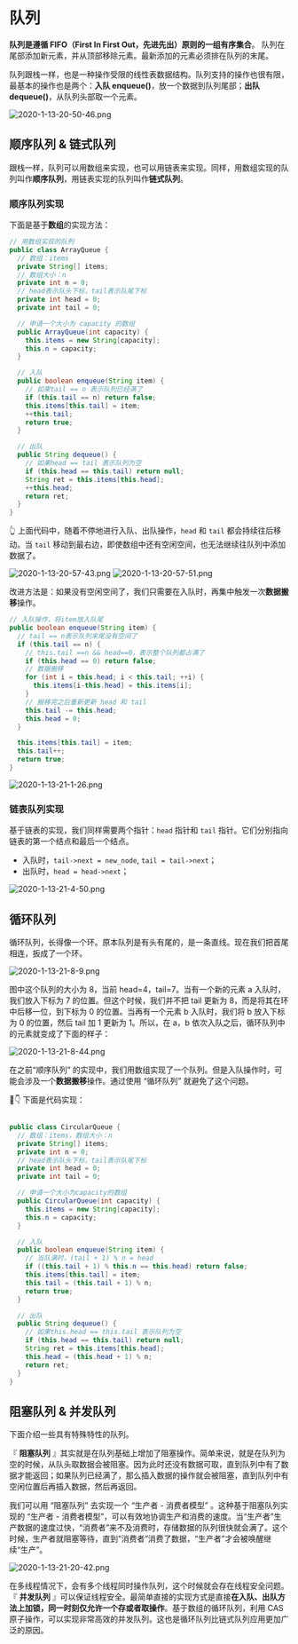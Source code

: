 # 队列

**队列是遵循 FIFO（First In First Out，先进先出）原则的一组有序集合**。 队列在尾部添加新元素，并从顶部移除元素。最新添加的元素必须排在队列的末尾。

队列跟栈一样，也是一种操作受限的线性表数据结构。队列支持的操作也很有限，最基本的操作也是两个：**入队 enqueue()**，放一个数据到队列尾部；**出队 dequeue()**，从队列头部取一个元素。

![2020-1-13-20-50-46.png](https://garrik-default-imgs.oss-accelerate.aliyuncs.com/imgs/2020-1-13-20-50-46.png)

## 顺序队列 & 链式队列

跟栈一样，队列可以用数组来实现，也可以用链表来实现。同样，用数组实现的队列叫作**顺序队列**，用链表实现的队列叫作**链式队列**。

### 顺序队列实现

下面是基于**数组**的实现方法：

```java
// 用数组实现的队列
public class ArrayQueue {
  // 数组：items
  private String[] items;
  // 数组大小：n
  private int n = 0;
  // head表示队头下标，tail表示队尾下标
  private int head = 0;
  private int tail = 0;

  // 申请一个大小为 capacity 的数组
  public ArrayQueue(int capacity) {
    this.items = new String[capacity];
    this.n = capacity;
  }

  // 入队
  public boolean enqueue(String item) {
    // 如果tail == n 表示队列已经满了
    if (this.tail == n) return false;
    this.items[this.tail] = item;
    ++this.tail;
    return true;
  }

  // 出队
  public String dequeue() {
    // 如果head == tail 表示队列为空
    if (this.head == this.tail) return null;
    String ret = this.items[this.head];
    ++this.head;
    return ret;
  }
}
```

👆 上面代码中，随着不停地进行入队、出队操作，`head` 和 `tail` 都会持续往后移动。当 `tail` 移动到最右边，即使数组中还有空闲空间，也无法继续往队列中添加数据了。

![2020-1-13-20-57-43.png](https://garrik-default-imgs.oss-accelerate.aliyuncs.com/imgs/2020-1-13-20-57-43.png)
![2020-1-13-20-57-51.png](https://garrik-default-imgs.oss-accelerate.aliyuncs.com/imgs/2020-1-13-20-57-51.png)

改进方法是：如果没有空闲空间了，我们只需要在入队时，再集中触发一次**数据搬移**操作。

```java
// 入队操作，将item放入队尾
public boolean enqueue(String item) {
  // tail == n表示队列末尾没有空间了
  if (this.tail == n) {
    // this.tail ==n && head==0，表示整个队列都占满了
    if (this.head == 0) return false;
    // 数据搬移
    for (int i = this.head; i < this.tail; ++i) {
      this.items[i-this.head] = this.items[i];
    }
    // 搬移完之后重新更新 head 和 tail
    this.tail -= this.head;
    this.head = 0;
  }

  this.items[this.tail] = item;
  this.tail++;
  return true;
}
```

![2020-1-13-21-1-26.png](https://garrik-default-imgs.oss-accelerate.aliyuncs.com/imgs/2020-1-13-21-1-26.png)

### 链表队列实现

基于链表的实现，我们同样需要两个指针：`head` 指针和 `tail` 指针。它们分别指向链表的第一个结点和最后一个结点。

- 入队时，`tail->next = new_node`, `tail = tail->next`；
- 出队时，`head = head->next`；

![2020-1-13-21-4-50.png](https://garrik-default-imgs.oss-accelerate.aliyuncs.com/imgs/2020-1-13-21-4-50.png)

## 循环队列

循环队列，长得像一个环。原本队列是有头有尾的，是一条直线。现在我们把首尾相连，扳成了一个环。

![2020-1-13-21-8-9.png](https://garrik-default-imgs.oss-accelerate.aliyuncs.com/imgs/2020-1-13-21-8-9.png)

图中这个队列的大小为 8，当前 head=4，tail=7。当有一个新的元素 a 入队时，我们放入下标为 7 的位置。但这个时候，我们并不把 tail 更新为 8，而是将其在环中后移一位，到下标为 0 的位置。当再有一个元素 b 入队时，我们将 b 放入下标为 0 的位置，然后 tail 加 1 更新为 1。所以，在 a，b 依次入队之后，循环队列中的元素就变成了下面的样子：

![2020-1-13-21-8-44.png](https://garrik-default-imgs.oss-accelerate.aliyuncs.com/imgs/2020-1-13-21-8-44.png)

在之前“顺序队列” 的实现中，我们用数组实现了一个队列。但是入队操作时，可能会涉及一个**数据搬移**操作。通过使用 “循环队列” 就避免了这个问题。

👇 下面是代码实现：

```java

public class CircularQueue {
  // 数组：items，数组大小：n
  private String[] items;
  private int n = 0;
  // head表示队头下标，tail表示队尾下标
  private int head = 0;
  private int tail = 0;

  // 申请一个大小为capacity的数组
  public CircularQueue(int capacity) {
    this.items = new String[capacity];
    this.n = capacity;
  }

  // 入队
  public boolean enqueue(String item) {
    // 当队满时，(tail + 1) % n = head
    if ((this.tail + 1) % this.n == this.head) return false;
    this.items[this.tail] = item;
    this.tail = (this.tail + 1) % n;
    return true;
  }

  // 出队
  public String dequeue() {
    // 如果this.head == this.tail 表示队列为空
    if (this.head == this.tail) return null;
    String ret = this.items[this.head];
    this.head = (this.head + 1) % n;
    return ret;
  }
}
```

## 阻塞队列 & 并发队列

下面介绍一些具有特殊特性的队列。

『 **阻塞队列** 』其实就是在队列基础上增加了阻塞操作。简单来说，就是在队列为空的时候，从队头取数据会被阻塞。因为此时还没有数据可取，直到队列中有了数据才能返回；如果队列已经满了，那么插入数据的操作就会被阻塞，直到队列中有空闲位置后再插入数据，然后再返回。

我们可以用 “阻塞队列” 去实现一个 “生产者 - 消费者模型” 。这种基于阻塞队列实现的 “生产者 - 消费者模型”，可以有效地协调生产和消费的速度。当“生产者”生产数据的速度过快，“消费者”来不及消费时，存储数据的队列很快就会满了。这个时候，生产者就阻塞等待，直到“消费者”消费了数据，“生产者”才会被唤醒继续“生产”。

![2020-1-13-21-20-42.png](https://garrik-default-imgs.oss-accelerate.aliyuncs.com/imgs/2020-1-13-21-20-42.png)

在多线程情况下，会有多个线程同时操作队列，这个时候就会存在线程安全问题。『 **并发队列** 』可以保证线程安全。最简单直接的实现方式是直接**在入队、出队方法上加锁，同一时刻仅允许一个存或者取操作**。基于数组的循环队列，利用 CAS 原子操作，可以实现非常高效的并发队列。这也是循环队列比链式队列应用更加广泛的原因。
